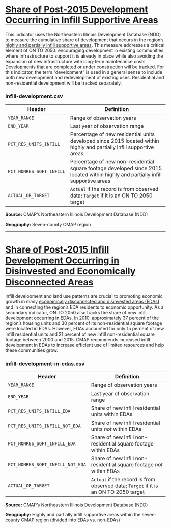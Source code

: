 # [Share of Post-2015 Development Occurring in Infill Supportive Areas](https://www.cmap.illinois.gov/2050/indicators/infill-development)

This indicator uses the Northeastern Illinois Development Database (NDD) to measure the cumulative share of development that occurs in the region’s [highly and partially infill supportive areas](https://datahub.cmap.illinois.gov/dataset/on-to-2050-snapshot-data-infill-and-tod). This measure addresses a critical element of ON TO 2050: encouraging development in existing communities where infrastructure to support it is already in place while also avoiding the expansion of new infrastructure with long-term maintenance costs. Developments that are completed or under construction will be tracked. For this indicator, the term “development” is used in a general sense to include both new development and redevelopment of existing uses. Residential and non-residential development will be tracked separately.

### infill-development.csv

Header | Definition
-------|-----------
`YEAR_RANGE` | Range of observation years
`END_YEAR` | Last year of observation range
`PCT_RES_UNITS_INFILL` | Percentage of new residential units developed since 2015 located within highly and partially infill supportive areas
`PCT_NONRES_SQFT_INFILL` | Percentage of new non-residential square footage developed since 2015 located within highly and partially infill supportive areas
`ACTUAL_OR_TARGET` | `Actual` if the record is from observed data; `Target` if it is an ON TO 2050 target

**Source:** CMAP’s Northeastern Illinois Development Database (NDD)

**Geography:** Seven-county CMAP region

---

# [Share of Post-2015 Infill Development Occurring in Disinvested and Economically Disconnected Areas](https://www.cmap.illinois.gov/2050/indicators/infill-development#InclusiveGrowth)

Infill development and land use patterns are crucial to promoting economic growth in many [economically disconnected and disinvested areas (EDAs)](https://www.cmap.illinois.gov/2050/maps/eda) and in connecting the region’s EDA residents to economic opportunity. As a secondary indicator, ON TO 2050 also tracks the share of new infill development occurring in EDAs. In 2010, approximately 37 percent of the region’s housing units and 30 percent of its non-residential square footage were located in EDAs. However, EDAs accounted for only 15 percent of new infill residential units and 21 percent of new infill non-residential square footage between 2000 and 2015. CMAP recommends increased infill development in EDAs to increase efficient use of limited resources and help these communities grow.

### infill-development-in-edas.csv

Header | Definition
-------|-----------
`YEAR_RANGE` | Range of observation years
`END_YEAR` | Last year of observation range
`PCT_RES_UNITS_INFILL_EDA` | Share of new infill residential units within EDAs
`PCT_RES_UNITS_INFILL_NOT_EDA` | Share of new infill residential units *not* within EDAs
`PCT_NONRES_SQFT_INFILL_EDA` | Share of new infill non-residential square footage within EDAs
`PCT_NONRES_SQFT_INFILL_NOT_EDA` | Share of new infill non-residential square footage *not* within EDAs
`ACTUAL_OR_TARGET` | `Actual` if the record is from observed data; `Target` if it is an ON TO 2050 target

**Source:** CMAP’s Northeastern Illinois Development Database (NDD)

**Geography:** Highly and partially infill supportive areas within the seven-county CMAP region (divided into EDAs vs. non-EDAs)
